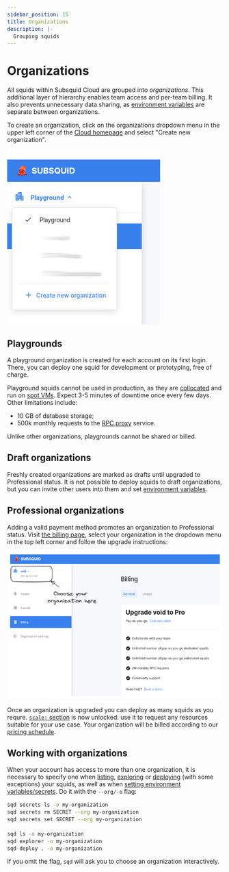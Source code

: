 ```yaml
---
sidebar_position: 15
title: Organizations
description: |- 
  Grouping squids
---
```


# Organizations

All squids within Subsquid Cloud are grouped into *organizations*. This additional layer of hierarchy enables team access and per-team billing. It also prevents unnecessary data sharing, as [environment variables](../env-variables) are separate between organizations.

To create an organization, click on the organizations dropdown menu in the upper left corner of the [Cloud homepage](https://app.subsquid.io/) and select "Create new organization".

![Creation of an organization](./create-an-organization.png)

## Playgrounds

A playground organization is created for each account on its first login. There, you can deploy one squid for development or prototyping, free of charge.

Playground squids cannot be used in production, as they are [collocated](/deploy-squid/scale/#dedicated) and run on [spot VMs](https://cloud.google.com/spot-vms). Expect 3-5 minutes of downtime once every few days. Other limitations include:
 - 10 GB of database storage;
 - 500k monthly requests to the [RPC proxy](/deploy-squid/rpc-proxy) service.

Unlike other organizations, playgrounds cannot be shared or billed. 

## Draft organizations

Freshly created organizations are marked as drafts until upgraded to Professional status. It is not possible to deploy squids to draft organizations, but you can invite other users into them and set [environment variables](../env-variables).

## Professional organizations

Adding a valid payment method promotes an organization to Professional status. Visit [the billing page](https://app.subsquid.io/billing), select your organization in the dropdown menu in the top left corner and follow the upgrade instructions:

![Upgrading an organization](./billing-setup.png)

Once an organization is upgraded you can deploy as many squids as you requre. [`scale:` section](/deploy-squid/scale) is now unlocked: use it to request any resources suitable for your use case. Your organization will be billed according to our [pricing schedule](/deploy-squid/pricing).

## Working with organizations

When your account has access to more than one organization, it is necessary to specify one when [listing](/squid-cli/ls), [exploring](/squid-cli/explorer) or [deploying](/squid-cli/deploy) (with some exceptions) your squids, as well as when [setting environment variables/secrets](/squid-cli/secrets). Do it with the `--org/-o` flag:

```bash
sqd secrets ls -o my-organization
sqd secrets rm SECRET --org my-organization
sqd secrets set SECRET --org my-organization

sqd ls -o my-organization
sqd explorer -o my-organization
sqd deploy . -o my-organization
```

If you omit the flag, `sqd` will ask you to choose an organization interactively.
